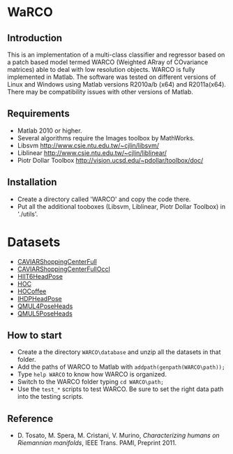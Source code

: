 # WaRCO

## Introduction

This is an implementation of a multi-class classifier and regressor based on a patch based model termed WARCO (Weighted ARray of COvariance matrices) able to deal with low resolution objects. WARCO is fully implemented in Matlab. The software was tested on different versions of Linux and Windows using Matlab versions R2010a/b (x64) and R2011a(x64). There may be compatibility issues with other versions of Matlab.

## Requirements

* Matlab 2010 or higher.
* Several algorithms require the Images toolbox
  by MathWorks.
* Libsvm <http://www.csie.ntu.edu.tw/~cjlin/libsvm/>
* Liblinear <http://www.csie.ntu.edu.tw/~cjlin/liblinear/>
* Piotr Dollar Toolbox <http://vision.ucsd.edu/~pdollar/toolbox/doc/>

## Installation  

* Create a directory called 'WARCO' and copy the code there.
* Put all the additional tooboxes (Libsvm, Liblinear, Piotr Dollar Toolbox) in './utils'.

# Datasets

* [CAVIARShoppingCenterFull](https://drive.google.com/open?id=0B0MZ5gr7K36SSWF6bmkwTzNXRm8)
* [CAVIARShoppingCenterFullOccl](https://drive.google.com/open?id=0B0MZ5gr7K36SUHh3c2VkOVJ3LVU)
* [HIIT6HeadPose](https://drive.google.com/open?id=0B0MZ5gr7K36SeEhyQ0I1QlVDVHM)
* [HOC](https://drive.google.com/open?id=0B0MZ5gr7K36SWHNjODB4bW5tZzQ)
* [HOCoffee](https://drive.google.com/open?id=0B0MZ5gr7K36SR0YxRTF6NGVKUjg)
* [IHDPHeadPose](https://drive.google.com/open?id=0B0MZ5gr7K36Sd3kzNUxUWndFakE)
* [QMUL4PoseHeads](https://drive.google.com/open?id=0B0MZ5gr7K36SVFVjYVBpaTFuRFU)
* [QMUL5PoseHeads](https://drive.google.com/open?id=0B0MZ5gr7K36Sb3dyUlN4d0hBa28)

## How to start

* Create a the directory `WARCO\database` and unzip all the datasets in that folder.
* Add the paths of WARCO to Matlab with `addpath(genpath(WARCO\path));`
* Type `help WARCO` to know how WARCO is organized.
* Switch to the WARCO folder typing `cd WARCO\path;`
* Use the `test_*` scripts to test WARCO. Be sure to set the right data path into the testing scripts.

## Reference

* D. Tosato, M. Spera, M. Cristani, V. Murino, _Characterizing humans on Riemannian manifolds_, IEEE  Trans. PAMI, Preprint 2011.
